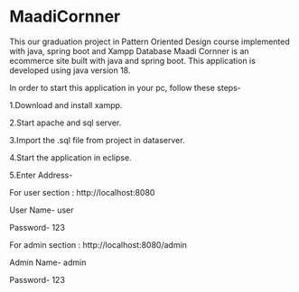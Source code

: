 # MaadiCornner
This our graduation  project in Pattern Oriented Design course implemented with java, spring boot and Xampp Database
Maadi Cornner is an ecommerce site built with java and spring boot. This application is developed using java version 18.

In order to start this application in your pc, follow these steps-

1.Download and install xampp.

2.Start apache and sql server.

3.Import the .sql file from project in dataserver.

4.Start the application in eclipse.

5.Enter Address-

For user section : http://localhost:8080

User Name- user

Password- 123

For admin section : http://localhost:8080/admin

Admin Name- admin

Password- 123
